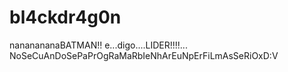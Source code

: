 # bl4ckdr4g0n
nananananaBATMAN!! e...digo....LIDER!!!!... NoSeCuAnDoSePaPrOgRaMaRbIeNhArEuNpErFiLmAsSeRiOxD:V
